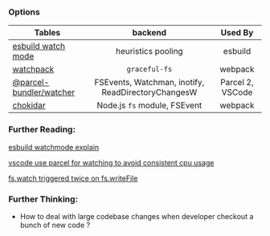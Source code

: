 ### Options

| Tables                                                               |                      backend                       |     Used By      |
| -------------------------------------------------------------------- | :------------------------------------------------: | :--------------: |
| [esbuild watch mode](https://github.com/evanw/esbuild)               |                 heuristics pooling                 |     esbuild      |
| [watchpack](https://github.com/webpack/watchpack)                    |                   `graceful-fs`                    |     webpack      |
| [@parcel-bundler/watcher](https://github.com/parcel-bundler/watcher) | FSEvents, Watchman, inotify, ReadDirectoryChangesW | Parcel 2, VSCode |
| [chokidar](https://github.com/paulmillr/chokidar)                    |            Node.js `fs` module, FSEvent            |     webpack      |

### Further Reading:

[esbuild watchmode explain](https://github.com/evanw/esbuild/issues/21#issuecomment-770360728)

[vscode use parcel for watching to avoid consistent cpu usage](https://github.com/microsoft/vscode/commit/e7fffbf1c9169087f1098aedfe54c59c079fa3ac)

[fs.watch triggered twice on fs.writeFile](https://github.com/nodejs/node-v0.x-archive/issues/2054#issuecomment-8686322)

### Further Thinking:

- How to deal with large codebase changes when developer checkout a bunch of new code ?
